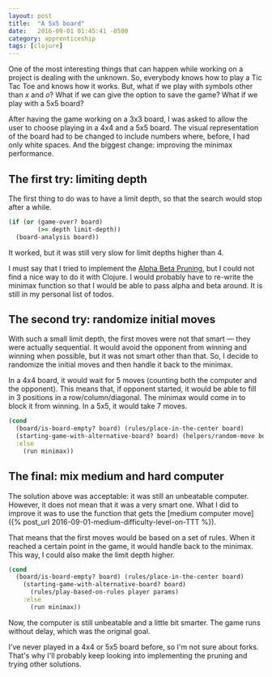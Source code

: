 ```yaml
---
layout: post
title:  "A 5x5 board"
date:   2016-09-01 01:45:41 -0500
category: apprenticeship
tags: [clojure]
---
```


One of the most interesting things that can happen while working on a project is dealing with the unknown. So, everybody knows how to play a Tic Tac Toe and knows how it works. But, what if we play with symbols other than *x* and *o*? What if we can give the option to save the game? What if we play with a 5x5 board?<!--more-->

After having the game working on a 3x3 board, I was asked to allow the user to choose playing in a 4x4 and a 5x5 board. The visual representation of the board had to be changed to include numbers where, before, I had only white spaces. And the biggest change: improving the minimax performance.

## The first try: limiting depth

The first thing to do was to have a limit depth, so that the search would stop after a while.

```clojure
(if (or (game-over? board)
        (>= depth limit-depth))
  (board-analysis board))
```

It worked, but it was still very slow for limit depths higher than 4.

I must say that I tried to implement the [Alpha Beta Pruning](https://en.wikipedia.org/wiki/Alpha%E2%80%93beta_pruning), but I could not find a nice way to do it with Clojure. I would probably have to re-write the minimax function so that I would be able to pass alpha and beta around. It is still in my personal list of todos.

## The second try: randomize initial moves

With such a small limit depth, the first moves were not that smart &mdash; they were actually sequential. It would avoid the opponent from winning and winning when possible, but it was not smart other than that. So, I decide to randomize the initial moves and then handle it back to the minimax.

In a 4x4 board, it would wait for 5 moves (counting both the computer and the opponent). This means that, if opponent started, it would be able to fill in 3 positions in a row/column/diagonal. The minimax would come in to block it from winning. In a 5x5, it would take 7 moves.

```clojure
(cond
  (board/is-board-empty? board) (rules/place-in-the-center board)
  (starting-game-with-alternative-board? board) (helpers/random-move board)
  :else
    (run minimax))
```

## The final: mix medium and hard computer

The solution above was acceptable: it was still an unbeatable computer. However, it does not mean that it was a very smart one. What I did to improve it was to use the function that gets the [medium computer move]({% post_url 2016-09-01-medium-difficulty-level-on-TTT %}).

That means that the first moves would be based on a set of rules. When it reached a certain point in the game, it would handle back to the minimax. This way, I could also make the limit depth higher.

```clojure
(cond
  (board/is-board-empty? board) (rules/place-in-the-center board)
    (starting-game-with-alternative-board? board)
      (rules/play-based-on-rules player params)
    :else
      (run minimax))
```

Now, the computer is still unbeatable and a little bit smarter. The game runs without delay, which was the original goal.

I've never played in a 4x4 or 5x5 board before, so I'm not sure about forks. That's why I'll probably keep looking into implementing the pruning and trying other solutions.
